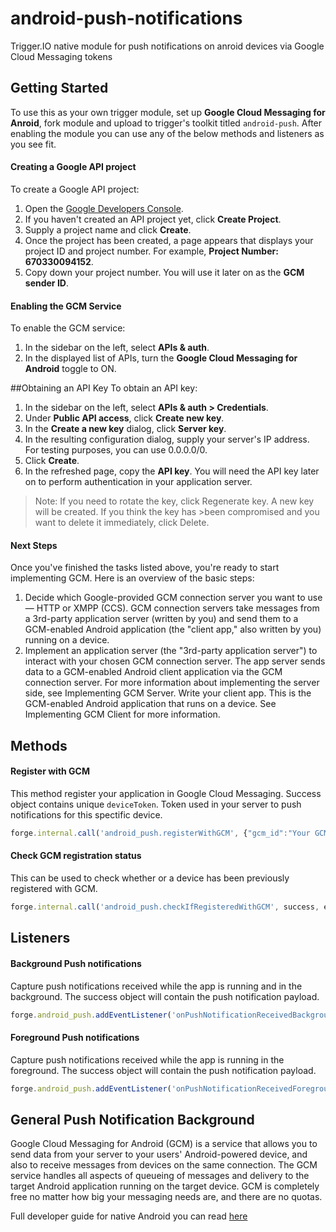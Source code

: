 android-push-notifications
==========

Trigger.IO native module for push notifications on anroid devices via Google Cloud Messaging tokens

## Getting Started
To use this as your own trigger module, set up **Google Cloud Messaging for Anroid**, fork module and upload to trigger's toolkit titled `android-push`. After enabling the module you can use any of the below methods and listeners as you see fit.

#### Creating a Google API project
To create a Google API project:

1. Open the [Google Developers Console](https://cloud.google.com/console).  
2. If you haven't created an API project yet, click **Create Project**.  
3. Supply a project name and click **Create**.  
4. Once the project has been created, a page appears that displays your project ID and project number. For example, **Project Number: 670330094152**.  
5. Copy down your project number. You will use it later on as the **GCM sender ID**.  


#### Enabling the GCM Service
To enable the GCM service:

1. In the sidebar on the left, select **APIs & auth**.  
2. In the displayed list of APIs, turn the **Google Cloud Messaging for Android** toggle to ON.

##Obtaining an API Key
To obtain an API key:

1. In the sidebar on the left, select **APIs & auth > Credentials**.
2. Under **Public API access**, click **Create new key**.
3. In the **Create a new key** dialog, click **Server key**.
4. In the resulting configuration dialog, supply your server's IP address. For testing purposes, you can use 0.0.0.0/0.
5. Click **Create**.
6. In the refreshed page, copy the **API key**. You will need the API key later on to perform authentication in your application server.

>Note: If you need to rotate the key, click Regenerate key. A new key will be created. If you think the key has >been compromised and you want to delete it immediately, click Delete.

#### Next Steps
Once you've finished the tasks listed above, you're ready to start implementing GCM. Here is an overview of the basic steps:

1. Decide which Google-provided GCM connection server you want to use— HTTP or XMPP (CCS). GCM connection servers take messages from a 3rd-party application server (written by you) and send them to a GCM-enabled Android application (the "client app," also written by you) running on a device.
2. Implement an application server (the "3rd-party application server") to interact with your chosen GCM connection server. The app server sends data to a GCM-enabled Android client application via the GCM connection server. For more information about implementing the server side, see Implementing GCM Server.
Write your client app. This is the GCM-enabled Android application that runs on a device. See Implementing GCM Client for more information.


## Methods

#### Register with GCM
This method register your application in Google Cloud Messaging. Success object contains unique `deviceToken`. Token used in your server to push notifications for this spectific device.
```js
forge.internal.call('android_push.registerWithGCM', {"gcm_id":"Your GCM sender ID"}, success, error);
```

#### Check GCM registration status
This can be used to check whether or a device has been previously registered with GCM.
```js
forge.internal.call('android_push.checkIfRegisteredWithGCM', success, error);
```

## Listeners

#### Background Push notifications
Capture push notifications received while the app is running and in the background. The success object will contain the push notification payload.
```js
forge.android_push.addEventListener('onPushNotificationReceivedBackground', success, error);
```

#### Foreground Push notifications
Capture push notifications received while the app is running in the foreground. The success object will contain the push notification payload.
```js
forge.android_push.addEventListener('onPushNotificationReceivedForeground', success, error);
```

## General Push Notification Background

Google Cloud Messaging for Android (GCM) is a service that allows you to send data from your server to your users' Android-powered device, and also to receive messages from devices on the same connection. The GCM service handles all aspects of queueing of messages and delivery to the target Android application running on the target device. GCM is completely free no matter how big your messaging needs are, and there are no quotas.

Full developer guide for native Android you can read [here](https://developer.android.com/google/gcm/index.html)